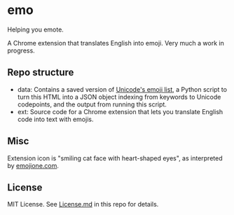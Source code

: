 # emo
Helping you emote.

A Chrome extension that translates English into emoji. Very much a work in
progress.

## Repo structure
  * data: Contains a saved version of [Unicode's emoji list](http://unicode.org/emoji/charts-beta/full-emoji-list.html),
    a Python script to turn this HTML into a JSON object indexing from keywords
    to Unicode codepoints, and the output from running this script.
  * ext: Source code for a Chrome extension that lets you translate English code
    into text with emojis.

## Misc
Extension icon is "smiling cat face with heart-shaped eyes", as interpreted by [emojione.com](http://emojione.com).

## License

MIT License. See
[License.md](https://github.com/anaulin/emo/blob/master/LICENSE.md)
in this repo for details.
